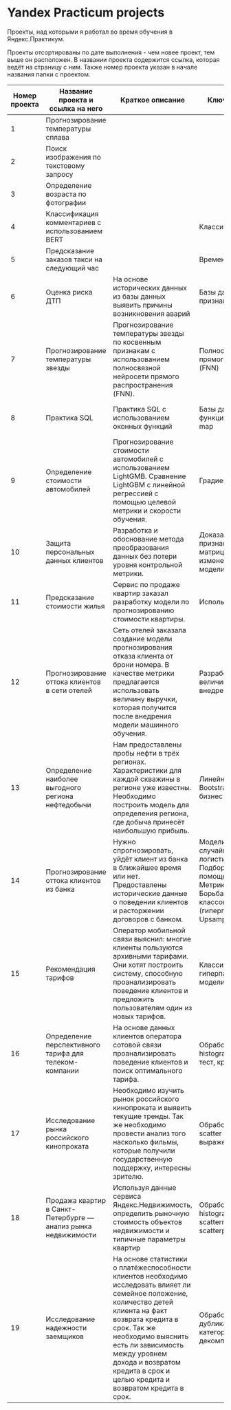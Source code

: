 # Yandex Practicum projects

Проекты, над которыми я работал во время обучения в Яндекс.Практикум.

Проекты отсортированы по дате выполнения - чем новее проект, тем выше он расположен. В названии проекта содержится ссылка, которая ведёт на страницу с ним. Также номер проекта указан в начале названия папки с проектом.

| **Номер проекта** | **Название проекта и ссылка на него**                          | **Краткое описание**                                                                                                                                                                                                                                                                                         | Ключевые особенности                                                                                                                                                                                                         | **Инструменты**                                                      |
| ----------------- | -------------------------------------------------------------- | ------------------------------------------------------------------------------------------------------------------------------------------------------------------------------------------------------------------------------------------------------------------------------------------------------------ | ---------------------------------------------------------------------------------------------------------------------------------------------------------------------------------------------------------------------------- | -------------------------------------------------------------------- |
| 1                 | Прогнозирование температуры сплава                             |                                                                                                                                                                                                                                                                                                              |                                                                                                                                                                                                                              |                                                                      |
| 2                 | Поиск изображения по текстовому запросу                        |                                                                                                                                                                                                                                                                                                              |                                                                                                                                                                                                                              |                                                                      |
| 3                 | Определение возраста по фотографии                             |                                                                                                                                                                                                                                                                                                              |                                                                                                                                                                                                                              |                                                                      |
| 4                 | Классификация комментариев с использованием BERT               |                                                                                                                                                                                                                                                                                                              | Классификация текстов                                                                                                                                                                                                        |                                                                      |
| 5                 | Предсказание заказов такси на следующий час                    |                                                                                                                                                                                                                                                                                                              | Временные ряды                                                                                                                                                                                                               |                                                                      |
| 6                 | Оценка риска ДТП                                               | На основе исторических данных из базы данных выявить причины возникновения аварий                                                                                                                                                                                                                            | Базы данных, синтез признаков                                                                                                                                                                                                | PostgreSQL, SQLAlchemy, pandas, scikit-learn, LightGBM, seaborn, Matplotlib                        |
| 7                 | Прогнозирование температуры звезды                             | Прогнозирование температуры звезды по косвенным признакам с использованием полносвязной нейросети прямого распространения (FNN).                                                                                                                                                                             | Полносвязные нейросети прямого распространения (FNN)                                                                                                                                                                         | PyTorch, category_encoders, pandas, Matplotlib, NumPy                |
| 8                 | Практика SQL                                                   | Практика SQL с использованием оконных функций                                                                                                                                                                                                                                                                | Базы данных, оконные функции, Retention Rate, Heat map                                                                                                                                                                       | PostgreSQL, SQLAlchemy, pandas, Matplotlib, NumPy, seaborn           |
| 9                 | Определение стоимости автомобилей                              | Прогнозирование стоимости автомобилей с использованием LightGMB. Сравнение LightGBM с линейной регрессией с помощью целевой метрики и скорости обучения.                                                                                                                                                     | Градиентный бустинг                                                                                                                                                                                                          | LightGBM, scikit-learn, category_encoders, pandas, NumPy, Matplotlib |
| 10                | Защита персональных данных клиентов                            | Разработка и обоснование метода преобразования данных без потери уровня контрольной метрики.                                                                                                                                                                                                                 | Доказано, что умножение признаков на обратимую матрицу не приведёт к изменению предсказаний модели                                                                                                                           | scikit-learn, Python, pandas, NumPy.                                 |
| 11                | Предсказание стоимости жилья                                   | Сервис по продаже квартир заказал разработку модели по прогнозированию стоимости квартиры.                                                                                                                                                                                                                   | Использование PySpark                                                                                                                                                                                                        | PySpark, pandas, NumPy                                               |
| 12                | Прогнозирование оттока клиентов в сети отелей                  | Сеть отелей заказала создание модели прогнозирования отказа клиента от брони номера. В качестве метрики предлагается использовать величину выручки, которая получится после внедрения модели машинного обучения.                                                                                             | Разработка модели и оценка величины выручки от её внедрения                                                                                                                                                                  | scikit-learn, pandas, NumPy, Matplotlib, seaborn                     |
| 13                | Определение наиболее выгодного региона нефтедобычи             | Нам предоставлены пробы нефти в трёх регионах. Характеристики для каждой скважины в регионе уже известны. Необходимо построить модель для определения региона, где добыча принесёт наибольшую прибыль.                                                                                                       | Линейная регрессия, Bootstrap, разработка бизнес-модели                                                                                                                                                                      | scikit-learn, pandas, NumPy                                          |
| 14                | Прогнозирование оттока клиентов из банка                       | Нужно спрогнозировать, уйдёт клиент из банка в ближайшее время или нет. Предоставлены исторические данные о поведении клиентов и расторжении договоров с банком.                                                                                                                                             | Модели: дерево решений, случайные лес, логистическая регрессия. Подбор гиперпараметров с помощью `GridSearchCV`. Метрики: F1, AUC-ROC. Борьба с дисбалансом классов (гиперпараметр `class_weight`, Upsampling, Downsampling) | scikit-learn, pandas, Matplotlib                                     |
| 15                | Рекомендация тарифов                                           | Оператор мобильной связи выяснил: многие клиенты пользуются архивными тарифами. Они хотят построить систему, способную проанализировать поведение клиентов и предложить пользователям один из новых тарифов.                                                                                                 | Классификация, подбор гиперпараметров, выбор модели МО                                                                                                                                                                       | scikit-learn, pandas, Matplotlib                                     |
| 16                | Определение перспективного тарифа для телеком-компании         | На основе данных клиентов оператора сотовой связи проанализировать поведение клиентов и поиск оптимального тарифа.                                                                                                                                                                                           | Обработка данных, histogram, статистический тест, критерий Стьюдента.                                                                                                                                                        | pandas, NumPy, Matplotlib, SciPy                                     |
| 17                | Исследование рынка российского кинопроката                     | Необходимо изучить рынок российского кинопроката и выявить текущие тренды. Так же необходимо провести анализ того насколько фильмы, которые получили государственную поддержку, интересны зрителю.                                                                                                           | Обработка данных, barplot, scatter martrix, регулярные выражения                                                                                                                                                             | pandas, Matplotlib, RegExp                                           |
| 18                | Продажа квартир в Санкт-Петербурге — анализ рынка недвижимости | Используя данные сервиса Яндекс.Недвижимость, определить рыночную стоимость объектов недвижимости и типичные параметры квартир                                                                                                                                                                               | Обработка данных, histogram, boxplot, scattermatrix, категоризация, scatterplot, фрод-мониторинг                                                                                                                             | pandas                                                               |
| 19                | Исследование надежности заемщиков                              | На основе статистики о платёжеспособности клиентов необходимо исследовать влияет ли семейное положение, количество детей клиента на факт возврата кредита в срок. Так же необходимо выяснить есть ли зависимость между уровнем дохода и возвратом кредита в срок и целью кредита и возвратом кредита в срок. | Обработка данных, дубликаты, пропуски, категоризация, декомпозиция                                                                                                                                                           | pandas                                                               |